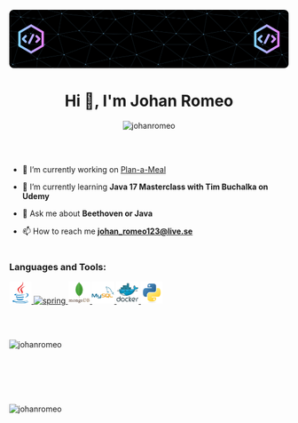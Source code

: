 ![Header](./header.png)

<h1 align="center">Hi 👋, I'm Johan Romeo</h1>
<p align="center"> <img src="https://komarev.com/ghpvc/?username=johanromeo&label=Profile%20views&color=0e75b6&style=flat" alt="johanromeo" /> </p>
<br></br>

- 🔭 I’m currently working on [Plan-a-Meal](https://github.com/johanromeo/Plan-a-Meal)

- 🌱 I’m currently learning **Java 17 Masterclass with Tim Buchalka on Udemy**

- 💬 Ask me about **Beethoven or Java**

- 📫 How to reach me **johan_romeo123@live.se**
<br></br>

<h3 align="left">Languages and Tools:</h3>
<p align="left">  
  <a href="https://www.java.com" target="_blank" rel="noreferrer"> <img src="https://raw.githubusercontent.com/devicons/devicon/master/icons/java/java-original.svg" alt="java" width="40" height="40"/> </a> 
  <a href="https://spring.io/" target="_blank" rel="noreferrer"> <img src="https://www.vectorlogo.zone/logos/springio/springio-icon.svg" alt="spring" width="40" height="40"/> </a>
  <a href="https://www.mongodb.com/" target="_blank" rel="noreferrer"> <img src="https://raw.githubusercontent.com/devicons/devicon/master/icons/mongodb/mongodb-original-wordmark.svg" alt="mongodb" width="40" height="40"/> </a> 
  <a href="https://www.mysql.com/" target="_blank" rel="noreferrer"> <img src="https://raw.githubusercontent.com/devicons/devicon/master/icons/mysql/mysql-original-wordmark.svg" alt="mysql" width="40" height="40"/> </a> 
  <a href="https://www.docker.com/" target="_blank" rel="noreferrer"> <img src="https://raw.githubusercontent.com/devicons/devicon/master/icons/docker/docker-original-wordmark.svg" alt="docker" width="40" height="40"/> </a>
  <a href="https://www.python.org" target="_blank" rel="noreferrer"> <img src="https://raw.githubusercontent.com/devicons/devicon/master/icons/python/python-original.svg" alt="python" width="40" height="40"/> </a> 
   </p>
<br></br>

<p><img align="left" src="https://github-readme-stats.vercel.app/api/top-langs?username=johanromeo&show_icons=true&locale=en&layout=compact" alt="johanromeo" /></p>
<br></br>
<br></br>
<br></br>
<p><img align="left" src="https://github-readme-streak-stats.herokuapp.com/?user=johanromeo&" alt="johanromeo" /></p>
